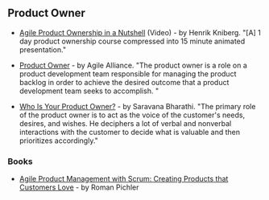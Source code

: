 ## Product Owner

- [Agile Product Ownership in a Nutshell](https://www.youtube.com/watch?v=502ILHjX9EE) (Video) - by Henrik Kniberg. "[A] 1 day product ownership course compressed into 15 minute animated presentation."

- [Product Owner](https://www.agilealliance.org/glossary/product-owner/) - by Agile Alliance. "The product owner is a role on a product development team responsible for managing the product backlog in order to achieve the desired outcome that a product development team seeks to accomplish. "

- [Who Is Your Product Owner?](https://www.scrumalliance.org/community/articles/2014/july/who-is-your-product-owner) - by Saravana Bharathi. "The primary role of the product owner is to act as the voice of the customer's needs, desires, and wishes. He deciphers a lot of verbal and nonverbal interactions with the customer to decide what is valuable and then prioritizes accordingly."

### Books

- [Agile Product Management with Scrum: Creating Products that Customers Love](https://www.amazon.com/Agile-Product-Management-Scrum-Addison-Wesley/dp/0321605780) - by Roman Pichler
